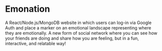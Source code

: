 # Emonation

A React/Node.js/MongoDB website in which users can log-in via Google Auth and place a marker on an emotional landscape representing where they are emotionally. A new form of social network where you can see how your friends are doing and share how you are feeling, but in a fun, interactive, and relatable way!
